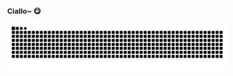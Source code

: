 ### Ciallo~ 😋

![贪吃蛇](https://raw.githubusercontent.com/alixeu/alixeu/master/assets/github-contribution-grid-snake.svg)
